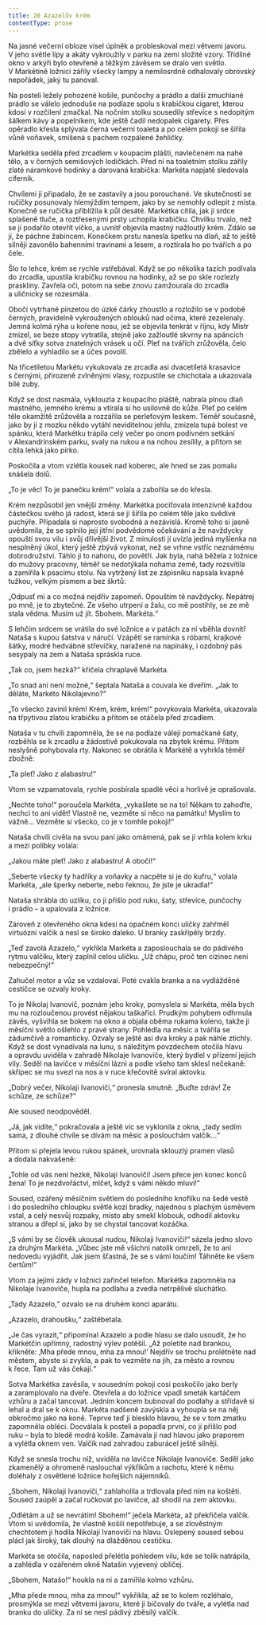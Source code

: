 ```yaml
---
title: 20 Azazelův krém
contentType: prose
---
```


  

Na jasné večerní obloze visel úplněk a probleskoval mezi větvemi javoru. V jeho světle lípy a akáty vykroužily v parku na zemi složité vzory. Třídílné okno v arkýři bylo otevřené a těžkým závěsem se dralo ven světlo. V Markétině ložnici zářily všecky lampy a nemilosrdně odhalovaly obrovský nepořádek, jaký tu panoval.

Na posteli ležely pohozené košile, punčochy a prádlo a další zmuchlané prádlo se válelo jednoduše na podlaze spolu s krabičkou cigaret, kterou kdosi v rozčilení zmačkal. Na nočním stolku sousedily střevíce s nedopitým šálkem kávy a popelníkem, kde ještě čadil nedopalek cigarety. Přes opěradlo křesla splývala černá večerní toaleta a po celém pokoji se šířila vůně voňavek, smíšená s pachem rozpálené žehličky.

Markétka seděla před zrcadlem v koupacím plášti, navlečeném na nahé tělo, a v černých semišových lodičkách. Před ní na toaletním stolku zářily zlaté náramkové hodinky a darovaná krabička: Markéta napjatě sledovala ciferník.

Chvílemi jí připadalo, že se zastavily a jsou porouchané. Ve sku­tečnosti se ručičky posunovaly hlemýždím tempem, jako by se nemohly odlepit z místa. Konečně se ručička přiblížila k půl desáté. Markétka cítila, jak jí srdce splašeně tluče, a roztřesenými prsty uchopila krabičku. Chvilku trvalo, než se jí podařilo otevřít víčko, a uvnitř objevila mastný nažloutlý krém. Zdálo se jí, že páchne žabincem. Konečkem prstu nanesla špetku na dlaň, až to ještě silněji zavonělo bahenními travinami a lesem, a roztírala ho po tvářích a po čele.

Šlo to lehce, krém se rychle vstřebával. Když se po několika tazích podívala do zrcadla, upustila krabičku rovnou na hodinky, až se po skle rozlezly praskliny. Zavřela oči, potom na sebe znovu zamžourala do zrcadla a uličnicky se rozesmála.

Obočí vytrhané pinzetou do úzké čárky zhoustlo a rozložilo se v podobě černých, pravidelně vykroužených oblouků nad očima, které zezelenaly. Jemná kolmá rýha u kořene nosu, jež se objevila tenkrát v říjnu, kdy Mistr zmizel, se beze stopy vytratila, stejně jako zažloutlé skvrny na spáncích a dvě síťky sotva znatelných vrásek u očí. Pleť na tvářích zrůžověla, čelo zbělelo a vyhladilo se a účes povolil.

Na třicetiletou Markétu vykukovala ze zrcadla asi dvacetiletá krasavice s černými, přirozeně zvlněnými vlasy, rozpustile se chichotala a ukazovala bílé zuby.

Když se dost nasmála, vyklouzla z koupacího pláště, nabrala plnou dlaň mastného, jemného krému a vtírala si ho usilovně do kůže. Pleť po celém těle okamžitě zrůžověla a rozzářila se perleťovým leskem. Téměř současně, jako by jí z mozku někdo vytáhl neviditelnou jehlu, zmizela tupá bolest ve spánku, která Markétku trápila celý večer po onom podivném setkání v Alexandrinském parku, svaly na rukou a na nohou zesílily, a přitom se cítila lehká jako pírko.

Poskočila a vtom vzlétla kousek nad koberec, ale hned se zas pomalu snášela dolů.

„To je věc! To je panečku krém!“ volala a zabořila se do křesla.

Krém nezpůsobil jen vnější změny. Markétka pociťovala inten­zívně každou částečkou svého já radost, která se jí šířila po celém těle jako svědivé puchýře. Připadala si naprosto svobodná a nezávislá. Kromě toho si jasně uvědomila, že se splnilo její jitřní podvědomé očekávání a že navždycky opouští svou vilu i svůj dřívější život. Z minulosti jí uvízla jediná myšlenka na nesplněný úkol, který ještě zbývá vykonat, než se vrhne vstříc neznámému dobrodružství. Táhlo ji to nahoru, do povětří. Jak byla, nahá běžela z ložnice do mužovy pracovny, téměř se nedotýkala nohama země, tady rozsvítila a zamířila k psacímu stolu. Na vytržený list ze zápisníku napsala kvapně tužkou, velkým písmem a bez škrtů:

„Odpusť mi a co možná nejdřív zapomeň. Opouštím tě navždycky. Nepátrej po mně, je to zbytečné. Ze všeho utrpení a žalu, co mě postihly, se ze mě stala vědma. Musím už jít. Sbohem. Markéta.“

S lehčím srdcem se vrátila do své ložnice a v patách za ní vběhla dovnitř Nataša s kupou šatstva v náručí. Vzápětí se ramínka s róbami, krajkové šátky, modré hedvábné střevíčky, naražené na napínáky, i ozdobný pás sesypaly na zem a Nataša spráskla ruce.

„Tak co, jsem hezká?“ křičela chraplavě Markéta.

„To snad ani není možné,“ šeptala Nataša a couvala ke dveřím. „Jak to děláte, Markéto Nikolajevno?“

„To všecko zavinil krém! Krém, krém, krém!“ povykovala Markéta, ukazovala na třpytivou zlatou krabičku a přitom se otáčela před zrcadlem.

Nataša v tu chvíli zapomněla, že se na podlaze válejí pomačkané šaty, rozběhla se k zrcadlu a žádostivě pokukovala na zbytek krému. Přitom neslyšně pohybovala rty. Nakonec se obrátila k Markétě a vyhrkla téměř zbožně:

„Ta pleť! Jako z alabastru!“

Vtom se vzpamatovala, rychle posbírala spadlé věci a horlivě je oprašovala.

„Nechte toho!“ poroučela Markéta, „vykašlete se na to! Někam to zahoďte, nechci to ani vidět! Vlastně ne, vezměte si něco na památku! Myslím to vážně… Vezměte si všecko, co je v tomhle pokoji!“

Nataša chvíli civěla na svou paní jako omámená, pak se jí vrhla kolem krku a mezi polibky volala:

„Jakou máte pleť! Jako z alabastru! A obočí!“

„Seberte všecky ty hadříky a voňavky a nacpěte si je do kufru,“ volala Markéta, „ale šperky neberte, nebo řeknou, že jste je ukradla!“

Nataša shrábla do uzlíku, co jí přišlo pod ruku, šaty, střevíce, punčochy i prádlo – a upalovala z ložnice.

Zároveň z otevřeného okna kdesi na opačném konci uličky zahřměl virtuózní valčík a nesl se široko daleko. U branky zaskřípěly brzdy.

„Teď zavolá Azazelo,“ vykřikla Markéta a zaposlouchala se do pádivého rytmu valčíku, který zaplnil celou uličku. „Už chápu, proč ten cizinec není nebezpečný!“

Zahučel motor a vůz se vzdaloval. Poté cvakla branka a na vydlážděné cestičce se ozvaly kroky.

To je Nikolaj Ivanovič, poznám jeho kroky, pomyslela si Markéta, měla bych mu na rozloučenou provést nějakou taškařici. Prudkým pohybem odhrnula závěs, vyšvihla se bokem na okno a objala oběma rukama koleno, takže ji měsíční světlo ošlehlo z pravé strany. Pohlédla na měsíc a tvářila se zádumčivě a romanticky. Ozvaly se ještě asi dva kroky a pak náhle ztichly. Když se dost vynadívala na lunu, s náležitým povzdechem otočila hlavu a opravdu uviděla v zahradě Nikolaje Ivanoviče, který bydlel v přízemí jejich vily. Seděl na lavičce v měsíční lázni a podle všeho tam sklesl nečekaně: skřipec se mu svezl na nos a v ruce křečovitě svíral aktovku.

„Dobrý večer, Nikolaji Ivanoviči,“ pronesla smutně. „Buďte zdráv! Ze schůze, ze schůze?“

Ale soused neodpověděl.

„Já, jak vidíte,“ pokračovala a ještě víc se vyklonila z okna, „tady sedím sama, z dlouhé chvíle se dívám na měsíc a poslouchám valčík…“

Přitom si přejela levou rukou spánek, urovnala sklouzlý pramen vlasů a dodala nakvašeně:

„Tohle od vás není hezké, Nikolaji Ivanoviči! Jsem přece jen konec konců žena! To je nezdvořáctví, mlčet, když s vámi někdo mluví!“

Soused, ozářený měsíčním světlem do posledního knoflíku na šedé vestě i do posledního chloupku světlé kozí bradky, najednou s plachým úsměvem vstal, a celý nesvůj rozpaky, místo aby smekl klobouk, odhodil aktovku stranou a dřepl si, jako by se chystal tancovat kozáčka.

„S vámi by se člověk ukousal nudou, Nikolaji Ivanoviči!“ sázela jedno slovo za druhým Markéta. „Vůbec jste mě všichni natolik omrzeli, že to ani nedovedu vyjádřit. Jak jsem šťastná, že se s vámi loučím! Táhněte ke všem čertům!“

Vtom za jejími zády v ložnici zařinčel telefon. Markétka zapomněla na Nikolaje Ivanoviče, hupla na podlahu a zvedla netrpělivě sluchátko.

„Tady Azazelo,“ ozvalo se na druhém konci aparátu.

„Azazelo, drahoušku,“ zaštěbetala.

„Je čas vyrazit,“ připomínal Azazelo a podle hlasu se dalo usoudit, že ho Markétčin upřímný, radostný výlev potěšil. „Až poletíte nad brankou, křikněte: ‚Mha přede mnou, mha za mnou!‘ Nejdřív se trochu prolétněte nad městem, abyste si zvykla, a pak to vezměte na jih, za město a rovnou k řece. Tam už vás čekají.“

Sotva Markétka zavěsila, v sousedním pokoji cosi poskočilo jako berly a zaramplovalo na dveře. Otevřela a do ložnice vpadl smeták kartáčem vzhůru a začal tancovat. Jedním koncem bubnoval do podlahy a střídavě si lehal a dral se k oknu. Markéta nadšeně zavýskla a vyhoupla se na něj obkročmo jako na koně. Teprve teď jí blesklo hlavou, že se v tom zmatku zapomněla obléci. Docválala k posteli a popadla první, co jí přišlo pod ruku – byla to bledě modrá košile. Zamávala jí nad hlavou jako praporem a vylétla oknem ven. Valčík nad zahradou zaburácel ještě silněji.

Když se snesla trochu níž, uviděla na lavičce Nikolaje Ivanoviče. Seděl jako zkamenělý a ohromeně naslouchal výkřikům a rachotu, které k němu doléhaly z osvětlené ložnice hořejších nájemníků.

„Sbohem, Nikolaji Ivanoviči,“ zahlaholila a trdlovala před ním na koštěti. Soused zaúpěl a začal ručkovat po lavičce, až shodil na zem aktovku.

„Odlétám a už se nevrátím! Sbohem!“ ječela Markéta, až překřičela valčík. Vtom si uvědomila, že vlastně košili nepotřebuje, a se zlověstným chechtotem ji hodila Nikolaji Ivanoviči na hlavu. Oslepený soused sebou plácl jak široký, tak dlouhý na dlážděnou cestičku.

Markéta se otočila, naposled přelétla pohledem vilu, kde se tolik natrápila, a zahlédla v ozářeném okně Natašin vyjevený obličej.

„Sbohem, Natašo!“ houkla na ni a zamířila kolmo vzhůru.

„Mha přede mnou, mha za mnou!“ vykřikla, až se to kolem rozléhalo, prosmýkla se mezi větvemi javoru, které ji bičovaly do tváře, a vylétla nad branku do uličky. Za ní se nesl pádivý zběsilý valčík.
